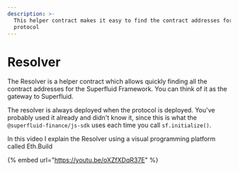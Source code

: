 ```yaml
---
description: >-
  This helper contract makes it easy to find the contract addresses for the
  protocol
---
```


# Resolver

The Resolver is a helper contract which allows quickly finding all the contract addresses for the Superfluid Framework. You can think of it as the gateway to Superfluid.

The resolver is always deployed when the protocol is deployed. You've probably used it already and didn't know it, since this is what the `@superfluid-finance/js-sdk` uses each time you call `sf.initialize()`.

In this video I explain the Resolver using a visual programming platform called Eth.Build

{% embed url="https://youtu.be/oXZfXDqR37E" %}

